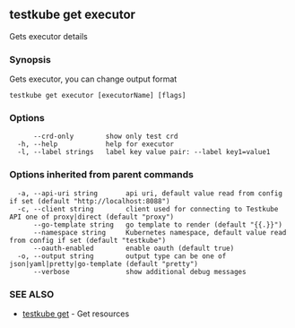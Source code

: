 ## testkube get executor

Gets executor details

### Synopsis

Gets executor, you can change output format

```
testkube get executor [executorName] [flags]
```

### Options

```
      --crd-only        show only test crd 
  -h, --help            help for executor
  -l, --label strings   label key value pair: --label key1=value1
```

### Options inherited from parent commands

```
  -a, --api-uri string       api uri, default value read from config if set (default "http://localhost:8088")
  -c, --client string        client used for connecting to Testkube API one of proxy|direct (default "proxy")
      --go-template string   go template to render (default "{{.}}")
      --namespace string     Kubernetes namespace, default value read from config if set (default "testkube")
      --oauth-enabled        enable oauth (default true)
  -o, --output string        output type can be one of json|yaml|pretty|go-template (default "pretty")
      --verbose              show additional debug messages
```

### SEE ALSO

* [testkube get](testkube_get.md)	 - Get resources

